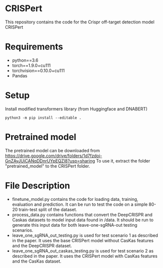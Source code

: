 # CRISPert
This repository contains the code for the Crispr off-target detection model CRISPert
# Requirements
  - python==3.6
  - torch==1.9.0+cu111
  - torchvision==0.10.0+cu111
  - Pandas
    

# Setup
Install modified transformers library (from Huggingface and DNABERT)
```
python3 -m pip install --editable .
```

# Pretrained model
The pretrained model can be downloaded from https://drive.google.com/drive/folders/1d7fzdoi-GnZAyJUiCANqDDnrUYpEQZl8?usp=sharing
To use it, extract the folder "pretrained_model" to the CRISPert folder.

# File Description
- finetune_model.py contains the code for loading data, training, evaluation and prediction. It can be run to test the code on a simple 80-20 train-test split of the dataset.
- process_data.py contains functions that convert the DeepCRISPR and Caskas datasets to model input data found in /data. It should be run to generate this input data for both leave-one-sgRNA-out testing scenarios.
- leave_one_sgRNA_out_testing.py is used for test scenario 1 as described in the paper. It uses the base CRISPert model without CasKas features and the DeepCRISPR dataset.
- leave_one_sgRNA_out_caskas_testing.py is used for test scenario 2 as described in the paper. It uses the CRISPert model with CasKas features and the CasKas dataset.
  
